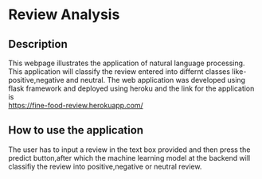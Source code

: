 # Review Analysis
## Description
This webpage illustrates the application of natural language processing.
This application will classify the review entered into differnt classes like-positive,negative and neutral.
The web application was developed using flask framework and deployed using heroku and the link for the application is  <br>
https://fine-food-review.herokuapp.com/
## How to use the application
The user has to input a review in the text box provided  and then press the predict button,after which the machine learning model at the backend will classifiy the review into positive,negative or neutral review.<br>
